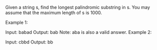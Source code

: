 Given a string s, find the longest palindromic substring in s. You may assume that the maximum length of s is 1000.

Example 1:

Input: babad
Output: bab
Note: aba is also a valid answer.
Example 2:

Input: cbbd
Output: bb
 
